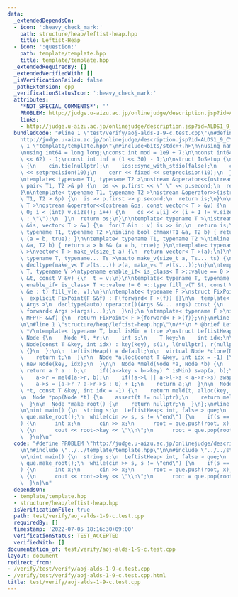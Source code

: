 ```yaml
---
data:
  _extendedDependsOn:
  - icon: ':heavy_check_mark:'
    path: structure/heap/leftist-heap.hpp
    title: Leftist-Heap
  - icon: ':question:'
    path: template/template.hpp
    title: template/template.hpp
  _extendedRequiredBy: []
  _extendedVerifiedWith: []
  _isVerificationFailed: false
  _pathExtension: cpp
  _verificationStatusIcon: ':heavy_check_mark:'
  attributes:
    '*NOT_SPECIAL_COMMENTS*': ''
    PROBLEM: http://judge.u-aizu.ac.jp/onlinejudge/description.jsp?id=ALDS1_9_C
    links:
    - http://judge.u-aizu.ac.jp/onlinejudge/description.jsp?id=ALDS1_9_C
  bundledCode: "#line 1 \"test/verify/aoj-alds-1-9-c.test.cpp\"\n#define PROBLEM \"\
    http://judge.u-aizu.ac.jp/onlinejudge/description.jsp?id=ALDS1_9_C\"\n\n#line\
    \ 1 \"template/template.hpp\"\n#include<bits/stdc++.h>\n\nusing namespace std;\n\
    \nusing int64 = long long;\nconst int mod = 1e9 + 7;\n\nconst int64 infll = (1LL\
    \ << 62) - 1;\nconst int inf = (1 << 30) - 1;\n\nstruct IoSetup {\n  IoSetup()\
    \ {\n    cin.tie(nullptr);\n    ios::sync_with_stdio(false);\n    cout << fixed\
    \ << setprecision(10);\n    cerr << fixed << setprecision(10);\n  }\n} iosetup;\n\
    \ntemplate< typename T1, typename T2 >\nostream &operator<<(ostream &os, const\
    \ pair< T1, T2 >& p) {\n  os << p.first << \" \" << p.second;\n  return os;\n\
    }\n\ntemplate< typename T1, typename T2 >\nistream &operator>>(istream &is, pair<\
    \ T1, T2 > &p) {\n  is >> p.first >> p.second;\n  return is;\n}\n\ntemplate< typename\
    \ T >\nostream &operator<<(ostream &os, const vector< T > &v) {\n  for(int i =\
    \ 0; i < (int) v.size(); i++) {\n    os << v[i] << (i + 1 != v.size() ? \" \"\
    \ : \"\");\n  }\n  return os;\n}\n\ntemplate< typename T >\nistream &operator>>(istream\
    \ &is, vector< T > &v) {\n  for(T &in : v) is >> in;\n  return is;\n}\n\ntemplate<\
    \ typename T1, typename T2 >\ninline bool chmax(T1 &a, T2 b) { return a < b &&\
    \ (a = b, true); }\n\ntemplate< typename T1, typename T2 >\ninline bool chmin(T1\
    \ &a, T2 b) { return a > b && (a = b, true); }\n\ntemplate< typename T = int64\
    \ >\nvector< T > make_v(size_t a) {\n  return vector< T >(a);\n}\n\ntemplate<\
    \ typename T, typename... Ts >\nauto make_v(size_t a, Ts... ts) {\n  return vector<\
    \ decltype(make_v< T >(ts...)) >(a, make_v< T >(ts...));\n}\n\ntemplate< typename\
    \ T, typename V >\ntypename enable_if< is_class< T >::value == 0 >::type fill_v(T\
    \ &t, const V &v) {\n  t = v;\n}\n\ntemplate< typename T, typename V >\ntypename\
    \ enable_if< is_class< T >::value != 0 >::type fill_v(T &t, const V &v) {\n  for(auto\
    \ &e : t) fill_v(e, v);\n}\n\ntemplate< typename F >\nstruct FixPoint : F {\n\
    \  explicit FixPoint(F &&f) : F(forward< F >(f)) {}\n\n  template< typename...\
    \ Args >\n  decltype(auto) operator()(Args &&... args) const {\n    return F::operator()(*this,\
    \ forward< Args >(args)...);\n  }\n};\n \ntemplate< typename F >\ninline decltype(auto)\
    \ MFP(F &&f) {\n  return FixPoint< F >{forward< F >(f)};\n}\n#line 4 \"test/verify/aoj-alds-1-9-c.test.cpp\"\
    \n\n#line 1 \"structure/heap/leftist-heap.hpp\"\n/**\n * @brief Leftist-Heap\n\
    \ */\ntemplate< typename T, bool isMin = true >\nstruct LeftistHeap {\n  struct\
    \ Node {\n    Node *l, *r;\n    int s;\n    T key;\n    int idx;\n\n    explicit\
    \ Node(const T &key, int idx) : key(key), s(1), l(nullptr), r(nullptr), idx(idx)\
    \ {}\n  };\n\n  LeftistHeap() = default;\n\n  virtual Node *clone(Node *t) {\n\
    \    return t;\n  }\n\n  Node *alloc(const T &key, int idx = -1) {\n    return\
    \ new Node(key, idx);\n  }\n\n  Node *meld(Node *a, Node *b) {\n    if(!a || !b)\
    \ return a ? a : b;\n    if((a->key < b->key) ^ isMin) swap(a, b);\n    a = clone(a);\n\
    \    a->r = meld(a->r, b);\n    if(!a->l || a->l->s < a->r->s) swap(a->l, a->r);\n\
    \    a->s = (a->r ? a->r->s : 0) + 1;\n    return a;\n  }\n\n  Node *push(Node\
    \ *t, const T &key, int idx = -1) {\n    return meld(t, alloc(key, idx));\n  }\n\
    \n  Node *pop(Node *t) {\n    assert(t != nullptr);\n    return meld(t->l, t->r);\n\
    \  }\n\n  Node *make_root() {\n    return nullptr;\n  }\n};\n#line 6 \"test/verify/aoj-alds-1-9-c.test.cpp\"\
    \n\nint main() {\n  string s;\n  LeftistHeap< int, false > que;\n  auto root =\
    \ que.make_root();\n  while(cin >> s, s != \"end\") {\n    if(s == \"insert\"\
    ) {\n      int x;\n      cin >> x;\n      root = que.push(root, x);\n    } else\
    \ {\n      cout << root->key << \"\\n\";\n      root = que.pop(root);\n    }\n\
    \  }\n}\n"
  code: "#define PROBLEM \"http://judge.u-aizu.ac.jp/onlinejudge/description.jsp?id=ALDS1_9_C\"\
    \n\n#include \"../../template/template.hpp\"\n\n#include \"../../structure/heap/leftist-heap.hpp\"\
    \n\nint main() {\n  string s;\n  LeftistHeap< int, false > que;\n  auto root =\
    \ que.make_root();\n  while(cin >> s, s != \"end\") {\n    if(s == \"insert\"\
    ) {\n      int x;\n      cin >> x;\n      root = que.push(root, x);\n    } else\
    \ {\n      cout << root->key << \"\\n\";\n      root = que.pop(root);\n    }\n\
    \  }\n}\n"
  dependsOn:
  - template/template.hpp
  - structure/heap/leftist-heap.hpp
  isVerificationFile: true
  path: test/verify/aoj-alds-1-9-c.test.cpp
  requiredBy: []
  timestamp: '2022-07-05 18:16:30+09:00'
  verificationStatus: TEST_ACCEPTED
  verifiedWith: []
documentation_of: test/verify/aoj-alds-1-9-c.test.cpp
layout: document
redirect_from:
- /verify/test/verify/aoj-alds-1-9-c.test.cpp
- /verify/test/verify/aoj-alds-1-9-c.test.cpp.html
title: test/verify/aoj-alds-1-9-c.test.cpp
---
```

